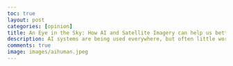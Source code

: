 ```yaml
---
toc: true
layout: post
categories: [opinion]
title: An Eye in the Sky: How AI and Satellite Imagery can help us better understand our changing world
description: AI systems are being used everywhere, but often little work is done to gain a deeper understanding how and why they work. We have so much to gain from trying to look deeper inside these AI systems to understand them better.
comments: true
image: images/aihuman.jpeg
---
```


